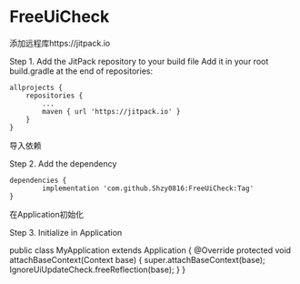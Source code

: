 # FreeUiCheck
添加远程库https://jitpack.io

Step 1. Add the JitPack repository to your build file
Add it in your root build.gradle at the end of repositories:

	allprojects {
		repositories {
			...
			maven { url 'https://jitpack.io' }
		}
	}
	
导入依赖

Step 2. Add the dependency

	dependencies {
	        implementation 'com.github.Shzy0816:FreeUiCheck:Tag'
	}
	


在Application初始化

Step 3. Initialize in Application

public class MyApplication extends Application {
    @Override
    protected void attachBaseContext(Context base) {
        super.attachBaseContext(base);
        IgnoreUiUpdateCheck.freeReflection(base);
    }
}
